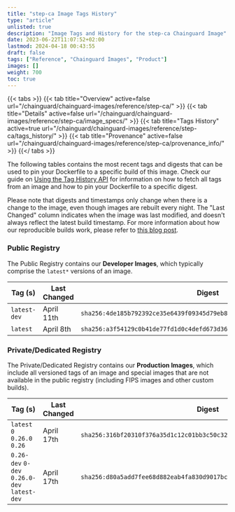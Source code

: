 ```yaml
---
title: "step-ca Image Tags History"
type: "article"
unlisted: true
description: "Image Tags and History for the step-ca Chainguard Image"
date: 2023-06-22T11:07:52+02:00
lastmod: 2024-04-18 00:43:55
draft: false
tags: ["Reference", "Chainguard Images", "Product"]
images: []
weight: 700
toc: true
---
```


{{< tabs >}}
{{< tab title="Overview" active=false url="/chainguard/chainguard-images/reference/step-ca/" >}}
{{< tab title="Details" active=false url="/chainguard/chainguard-images/reference/step-ca/image_specs/" >}}
{{< tab title="Tags History" active=true url="/chainguard/chainguard-images/reference/step-ca/tags_history/" >}}
{{< tab title="Provenance" active=false url="/chainguard/chainguard-images/reference/step-ca/provenance_info/" >}}
{{</ tabs >}}

The following tables contains the most recent tags and digests that can be used to pin your Dockerfile to a specific build of this image. Check our guide on [Using the Tag History API](/chainguard/chainguard-images/using-the-tag-history-api/) for information on how to fetch all tags from an image and how to pin your Dockerfile to a specific digest.

Please note that digests and timestamps only change when there is a change to the image, even though images are rebuilt every night. The "Last Changed" column indicates when the image was last modified, and doesn't always reflect the latest build timestamp. For more information about how our reproducible builds work, please refer to [this blog post](https://www.chainguard.dev/unchained/reproducing-chainguards-reproducible-image-builds).

### Public Registry
The Public Registry contains our **Developer Images**, which typically comprise the `latest*` versions of an image.

| Tag (s)       | Last Changed | Digest                                                                    |
|---------------|--------------|---------------------------------------------------------------------------|
|  `latest-dev` | April 11th   | `sha256:4de185b792392ce35e6439f09345d79eb830670ded2839537e41f3cb4f4cbd25` |
|  `latest`     | April 8th    | `sha256:a3f54129c0b41de77fd1d0c4defd673d367cf11b81d6ae4822946d5202999585` |


### Private/Dedicated Registry
The Private/Dedicated Registry contains our **Production Images**, which include all versioned tags of an image and special images that are not available in the public registry (including FIPS images and other custom builds).

| Tag (s)                                       | Last Changed | Digest                                                                    |
|-----------------------------------------------|--------------|---------------------------------------------------------------------------|
|  `latest` `0` `0.26.0` `0.26`                 | April 17th   | `sha256:316bf20310f376a35d1c12c01bb3c50c32f6d2e32bb1134ad42da6270b9a022d` |
|  `0.26-dev` `0-dev` `0.26.0-dev` `latest-dev` | April 17th   | `sha256:d80a5add7fee68d882eab4fa830d9017bce8ae195df820d39588ac2f863beaef` |

